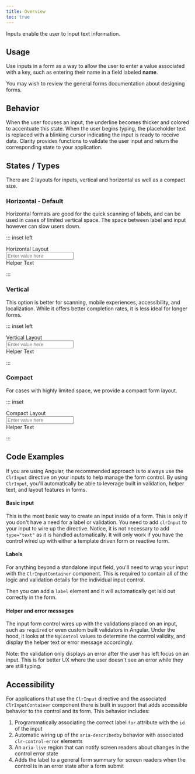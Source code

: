 ```yaml
---
title: Overview
toc: true
---
```


Inputs enable the user to input text information.

## Usage

Use inputs in a form as a way to allow the user to enter a value associated with a key, such as entering their name in a field labeled **name**.

You may wish to review the general forms documentation about designing forms.

## Behavior

When the user focuses an input, the underline becomes thicker and colored to accentuate this state. When the user begins typing, the placeholder text is replaced with a blinking cursor indicating the input is ready to receive data. Clarity provides functions to validate the user input and return the corresponding state to your application.

<!-- [//] (GIF to be created - input interaction) -->

## States / Types

There are 2 layouts for inputs, vertical and horizontal as well as a compact size.

### Horizontal - Default

Horizontal formats are good for the quick scanning of labels, and can be used in cases of limited vertical space. The space between label and input however can slow users down.

::: inset left

<form class="clr-form clr-form-horizontal">
  <div class="clr-form-control">
    <label for="demo7" class="clr-control-label">Horizontal Layout</label>
    <div class="clr-control-container">
      <div class="clr-input-wrapper">
        <input type="text" id="demo7" placeholder="Enter value here" class="clr-input">
        <clr-icon class="clr-validate-icon" shape="exclamation-circle"></clr-icon>
      </div>
      <span class="clr-subtext">Helper Text</span>
    </div>
  </div>
</form>
:::

### Vertical

This option is better for scanning, mobile experiences, accessibility, and localization. While it offers better completion rates, it is less ideal for longer forms.

::: inset left

<form class="clr-form">
  <div class="clr-form-control">
    <label for="demo6" class="clr-control-label">Vertical Layout</label>
    <div class="clr-control-container">
      <div class="clr-input-wrapper">
        <input type="text" id="demo6" placeholder="Enter value here" class="clr-input">
        <clr-icon class="clr-validate-icon" shape="exclamation-circle"></clr-icon>
      </div>
      <span class="clr-subtext">Helper Text</span>
    </div>
  </div>
</form>
:::

### Compact

For cases with highly limited space, we provide a compact form layout.

::: inset

<form class="clr-form clr-form-compact">
  <div class="clr-form-control">
    <label for="demo5" class="clr-control-label">Compact Layout</label>
    <div class="clr-control-container">
      <div class="clr-input-wrapper">
        <input type="text" id="demo5" placeholder="Enter value here" class="clr-input">
        <clr-icon class="clr-validate-icon" shape="exclamation-circle"></clr-icon>
      </div>
      <span class="clr-subtext">Helper Text</span>
    </div>
  </div>
</form>
:::

<!-- [//]: # Anatomy - Inputs consist of the label text/input text, underlying line, helper message (optional), and an icon (optional).    -->

## Code Examples

If you are using Angular, the recommended approach is to always use the `ClrInput` directive on your inputs to help manage the form control. By using `ClrInput`, you'll automatically be able to leverage built in validation, helper text, and layout features in forms.

#### Basic input

This is the most basic way to create an input inside of a form. This is only if you don't have a need for a label or validation. You need to add `clrInput` to your input to wire up the directive. Notice, it is not necessary to add `type="text"` as it is handled automatically. It will only work if you have the control wired up with either a template driven form or reactive form.

<doc-demo src="/demos/input/basic-ng.html" demo="/demos/input/basic-css.html" toggle="false" />

#### Labels

For anything beyond a standalone input field, you'll need to wrap your input with the `ClrInputContainer` component. This is required to contain all of the logic and validation details for the individual input control.

Then you can add a `label` element and it will automatically get laid out correctly in the form.

<doc-demo src="/demos/input/label-ng.html" demo="/demos/input/label-css.html" toggle="false" />

#### Helper and error messages

The input form control wires up with the validations placed on an input, such as `required` or even custom built validators in Angular. Under the hood, it looks at the `NgControl` values to determine the control validity, and display the helper text or error message accordingly.

Note: the validation only displays an error after the user has left focus on an input. This is for better UX where the user doesn't see an error while they are still typing.

<doc-demo src="/demos/input/helper-ng.html" demo="/demos/input/helper-css.html" toggle="false" />

## Accessibility

For applications that use the `ClrInput` directive and the associated `ClrInputContainer` component there is built in support that adds accessible behavior to the control and its form. This behavior includes:

1. Programmatically associating the correct label `for` attribute with the `id` of the input
2. Automatic wiring up of the `aria-describedby` behavior with associated `clr-control-error` elements
3. An `aria-live` region that can notify screen readers about changes in the control error state
4. Adds the label to a general form summary for screen readers when the control is in an error state after a form submit
